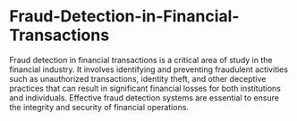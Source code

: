 # Fraud-Detection-in-Financial-Transactions
Fraud detection in financial transactions is a critical area of study in the financial industry. It involves identifying and preventing fraudulent activities such as unauthorized transactions, identity theft, and other deceptive practices that can result in significant financial losses for both institutions and individuals. Effective fraud detection systems are essential to ensure the integrity and security of financial operations.
